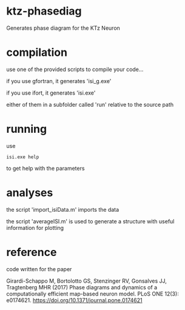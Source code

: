 # ktz-phasediag
Generates phase diagram for the KTz Neuron

# compilation
use one of the provided scripts to compile your code...

if you use gfortran, it generates 'isi_g.exe'

if you use ifort, it generates 'isi.exe'

either of them in a subfolder called 'run' relative to the source path

# running
use

    isi.exe help

to get help with the parameters

# analyses
the script 'import_isiData.m' imports the data

the script 'averageISI.m' is used to generate a structure with useful information for plotting

# reference

code written for the paper

Girardi-Schappo M, Bortolotto GS, Stenzinger RV, Gonsalves JJ, Tragtenberg MHR (2017) Phase diagrams and dynamics of a computationally efficient map-based neuron model. PLoS ONE 12(3): e0174621. https://doi.org/10.1371/journal.pone.0174621
